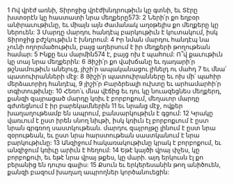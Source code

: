 1 Ով վրէժ առնի, Տիրոջից վրէժխնդրութիւն կը գտնի, եւ Տէրը խստօրէն կը հաստատի նրա մեղքերը573:
2 Ների՛ր քո եղբօր անիրաւութիւնը, եւ միայն այն ժամանակ աղօթելիս քո մեղքերը կը ներուեն:
3 Մարդը մարդու հանդէպ բարկութիւն է կուտակում, իսկ Տիրոջից բժշկութիւն է խնդրում:
4 Իր նման մարդու հանդէպ նա չունի ողորմածութիւն, բայց աղերսում է իր մեղքերի թողութեան համար:
5 Ինքը եւս մարմին574 է, բայց ոխ է պահում: Ո՞վ քաւութիւն կը տայ նրա մեղքերին:
6 Յիշի՛ր քո վախճանը եւ դադարի՛ր թշնամութիւն անելուց, յիշի՛ր ապականացու լինելդ ու մահդ
7 եւ մնա՛ պատուիրանների մէջ:
8 Յիշի՛ր պատուիրանները եւ ոխ մի՛ պահիր մերձաւորիդ հանդէպ,
9 յիշի՛ր Բարձրեալի ուխտը եւ արհամարհի՛ր տգիտութիւնը:
10 Հեռո՛ւ մնա վէճից եւ դու կը նուազեցնես մեղքերդ, քանզի զայրացած մարդը կռիւ է բորբոքում, մեղաւոր մարդը գժտեցնում է իր բարեկամներին
11 եւ նրանց մէջ, ովքեր խաղաղութեամբ են ապրում, բանսարկութիւն է գցում:
12 Կրակը վառւում է ըստ իրեն սնող նիւթի, իսկ կռիւն էլ բորբոքւում է ըստ նրան գրգռող սաստկութեան. մարդու զայրոյթը լինում է ըստ նրա զօրութեան, եւ ըստ նրա հարստութեան սաստկանում է նրա բարկութիւնը:
13 Անզիջում հակառակութիւնը կրակ է բորբոքում, եւ անզիջում կռիւը արիւն է հեղում:
14 Եթէ կայծի վրայ փչես, կը բորբոքուի, եւ եթէ նրա վրայ թքես, կը մարի. այդ երկուսն էլ քո բերանից են դուրս գալիս:
15 Քսուն եւ երկերեսանին թող անիծուեն, քանզի բազում խաղաղ ապրողներ կործանուեցին:
